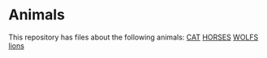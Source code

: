 # Animals

This repository has files about the following animals:
[CAT](./cats.md 'cats')
[HORSES](./horses.md 'horses')
[WOLFS](./wolf.md 'wolf')
[lions](./lions.md 'lions')
